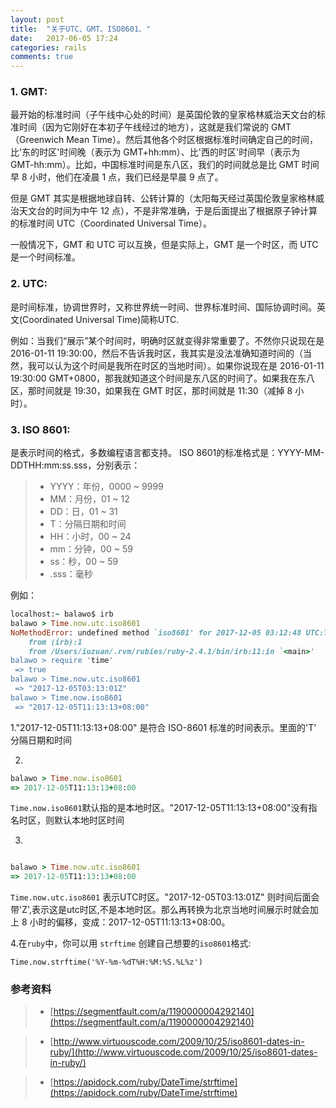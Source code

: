 ```yaml
---
layout: post
title:  "关于UTC、GMT、ISO8601、"
date:   2017-06-05 17:24
categories: rails
comments: true
---
```






### 1. GMT:

最开始的标准时间（子午线中心处的时间）是英国伦敦的皇家格林威治天文台的标准时间（因为它刚好在本初子午线经过的地方），这就是我们常说的 GMT（Greenwich Mean Time）。然后其他各个时区根据标准时间确定自己的时间，比'东的时区'时间晚（表示为 GMT+hh:mm）、比'西的时区'时间早（表示为 GMT-hh:mm）。比如，中国标准时间是东八区，我们的时间就总是比 GMT 时间早 8 小时，他们在凌晨 1 点，我们已经是早晨 9 点了。

但是 GMT 其实是根据地球自转、公转计算的（太阳每天经过英国伦敦皇家格林威治天文台的时间为中午 12 点），不是非常准确，于是后面提出了根据原子钟计算的标准时间 UTC（Coordinated Universal Time）。

一般情况下，GMT 和 UTC 可以互换，但是实际上，GMT 是一个时区，而 UTC 是一个时间标准。

### 2. UTC:

是时间标准，协调世界时，又称世界统一时间、世界标准时间、国际协调时间。英文(Coordinated Universal Time)简称UTC.


例如：当我们“展示”某个时间时，明确时区就变得非常重要了。不然你只说现在是 2016-01-11 19:30:00，然后不告诉我时区，我其实是没法准确知道时间的（当然，我可以认为这个时间是我所在时区的当地时间）。如果你说现在是 2016-01-11 19:30:00 GMT+0800，那我就知道这个时间是东八区的时间了。如果我在东八区，那时间就是 19:30，如果我在 GMT 时区，那时间就是 11:30（减掉 8 小时）。

### 3. ISO 8601:

是表示时间的格式，多数编程语言都支持。
ISO 8601的标准格式是：YYYY-MM-DDTHH:mm:ss.sss，分别表示：
> * YYYY：年份，0000 ~ 9999
> * MM：月份，01 ~ 12
> * DD：日，01 ~ 31
> * T：分隔日期和时间
> * HH：小时，00 ~ 24
> * mm：分钟，00 ~ 59
> * ss：秒，00 ~ 59
> * .sss：毫秒

例如：

```ruby
localhost:~ balawo$ irb
balawo > Time.now.utc.iso8601
NoMethodError: undefined method `iso8601' for 2017-12-05 03:12:48 UTC:Time
	from (irb):1
	from /Users/iuzuan/.rvm/rubies/ruby-2.4.1/bin/irb:11:in `<main>'
balawo > require 'time'
 => true
balawo > Time.now.utc.iso8601
 => "2017-12-05T03:13:01Z"
balawo > Time.now.iso8601
 => "2017-12-05T11:13:13+08:00"

```

1."2017-12-05T11:13:13+08:00" 是符合 ISO-8601 标准的时间表示。里面的'T' 分隔日期和时间

2.
```ruby
balawo > Time.now.iso8601
=> 2017-12-05T11:13:13+08:00

```

``` Time.now.iso8601 ```默认指的是本地时区。"2017-12-05T11:13:13+08:00"没有指名时区，则默认本地时区时间

3.
```ruby

balawo > Time.now.utc.iso8601
=> 2017-12-05T11:13:13+08:00

```

``` Time.now.utc.iso8601 ``` 表示UTC时区。"2017-12-05T03:13:01Z" 则时间后面会带'Z',表示这是utc时区,不是本地时区。那么再转换为北京当地时间展示时就会加上 8 小时的偏移，变成：2017-12-05T11:13:13+08:00。

4.在``` ruby ```中，你可以用 ``` strftime ``` 创建自己想要的```iso8601```格式:

  ```Time.now.strftime('%Y-%m-%dT%H:%M:%S.%L%z') ```

### 参考资料

> * [https://segmentfault.com/a/1190000004292140](https://segmentfault.com/a/1190000004292140)

> * [http://www.virtuouscode.com/2009/10/25/iso8601-dates-in-ruby/](http://www.virtuouscode.com/2009/10/25/iso8601-dates-in-ruby/)

> * [https://apidock.com/ruby/DateTime/strftime](https://apidock.com/ruby/DateTime/strftime)